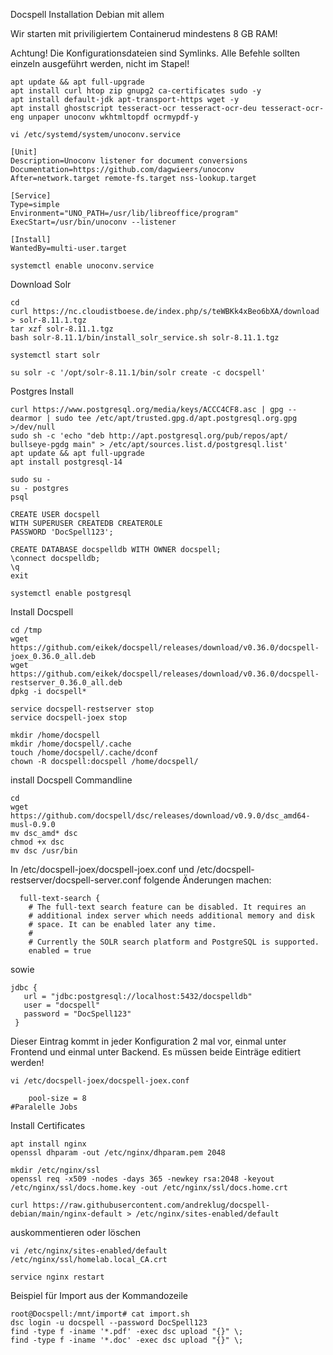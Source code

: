 Docspell Installation Debian mit allem

Wir starten mit priviligiertem Containerud mindestens 8 GB RAM!

Achtung! Die Konfigurationsdateien sind Symlinks.
Alle Befehle sollten einzeln ausgeführt werden, nicht im Stapel!
```
apt update && apt full-upgrade
apt install curl htop zip gnupg2 ca-certificates sudo -y
apt install default-jdk apt-transport-https wget -y
apt install ghostscript tesseract-ocr tesseract-ocr-deu tesseract-ocr-eng unpaper unoconv wkhtmltopdf ocrmypdf-y
```
```
vi /etc/systemd/system/unoconv.service
```
```
[Unit]
Description=Unoconv listener for document conversions
Documentation=https://github.com/dagwieers/unoconv
After=network.target remote-fs.target nss-lookup.target

[Service]
Type=simple
Environment="UNO_PATH=/usr/lib/libreoffice/program"
ExecStart=/usr/bin/unoconv --listener

[Install]
WantedBy=multi-user.target
```
```
systemctl enable unoconv.service
```
Download Solr
```
cd
curl https://nc.cloudistboese.de/index.php/s/teWBKk4xBeo6bXA/download > solr-8.11.1.tgz
tar xzf solr-8.11.1.tgz
bash solr-8.11.1/bin/install_solr_service.sh solr-8.11.1.tgz
```
```
systemctl start solr
```
```
su solr -c '/opt/solr-8.11.1/bin/solr create -c docspell'
```

Postgres Install
```
curl https://www.postgresql.org/media/keys/ACCC4CF8.asc | gpg --dearmor | sudo tee /etc/apt/trusted.gpg.d/apt.postgresql.org.gpg >/dev/null
sudo sh -c 'echo "deb http://apt.postgresql.org/pub/repos/apt/ bullseye-pgdg main" > /etc/apt/sources.list.d/postgresql.list'
apt update && apt full-upgrade
apt install postgresql-14
```
```
sudo su -
su - postgres
psql
```
```
CREATE USER docspell
WITH SUPERUSER CREATEDB CREATEROLE
PASSWORD 'DocSpell123';

CREATE DATABASE docspelldb WITH OWNER docspell;
\connect docspelldb;
\q
exit
```
```
systemctl enable postgresql
```
Install Docspell
```
cd /tmp
wget https://github.com/eikek/docspell/releases/download/v0.36.0/docspell-joex_0.36.0_all.deb
wget https://github.com/eikek/docspell/releases/download/v0.36.0/docspell-restserver_0.36.0_all.deb
dpkg -i docspell*
```
```
service docspell-restserver stop
service docspell-joex stop

mkdir /home/docspell
mkdir /home/docspell/.cache
touch /home/docspell/.cache/dconf
chown -R docspell:docspell /home/docspell/
```
install Docspell Commandline
```
cd
wget https://github.com/docspell/dsc/releases/download/v0.9.0/dsc_amd64-musl-0.9.0
mv dsc_amd* dsc
chmod +x dsc
mv dsc /usr/bin
```
In /etc/docspell-joex/docspell-joex.conf und
   /etc/docspell-restserver/docspell-server.conf
folgende Änderungen machen:
```
  full-text-search {
    # The full-text search feature can be disabled. It requires an
    # additional index server which needs additional memory and disk
    # space. It can be enabled later any time.
    #
    # Currently the SOLR search platform and PostgreSQL is supported.
    enabled = true
```
sowie
```
jdbc {
   url = "jdbc:postgresql://localhost:5432/docspelldb"
   user = "docspell"
   password = "DocSpell123"
 }
 ```
Dieser Eintrag kommt in jeder Konfiguration 2 mal vor, einmal unter Frontend und einmal unter Backend. Es müssen beide Einträge editiert werden!
```
vi /etc/docspell-joex/docspell-joex.conf 
```
```
    pool-size = 8
#Paralelle Jobs
```
Install Certificates
```
apt install nginx
openssl dhparam -out /etc/nginx/dhparam.pem 2048

mkdir /etc/nginx/ssl
openssl req -x509 -nodes -days 365 -newkey rsa:2048 -keyout /etc/nginx/ssl/docs.home.key -out /etc/nginx/ssl/docs.home.crt

curl https://raw.githubusercontent.com/andreklug/docspell-debian/main/nginx-default > /etc/nginx/sites-enabled/default 
```
auskommentieren oder löschen
```
vi /etc/nginx/sites-enabled/default
/etc/nginx/ssl/homelab.local_CA.crt
```
```
service nginx restart
```
Beispiel für Import aus der Kommandozeile
```
root@Docspell:/mnt/import# cat import.sh 
dsc login -u docspell --password DocSpell123
find -type f -iname '*.pdf' -exec dsc upload "{}" \;
find -type f -iname '*.doc' -exec dsc upload "{}" \;
```

